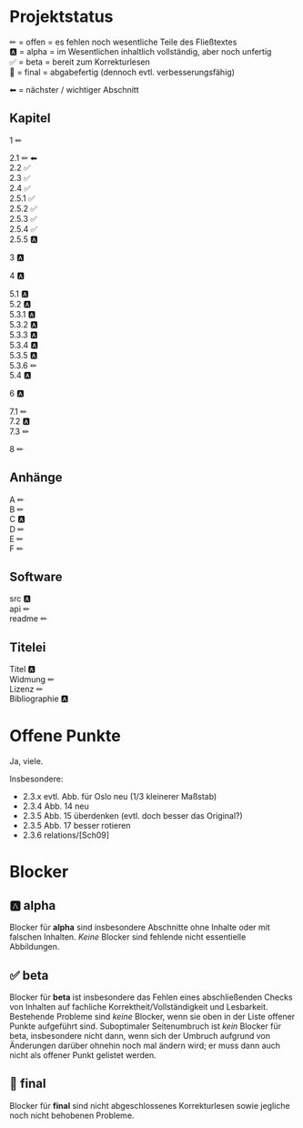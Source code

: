 Projektstatus
=============

✏	= offen = es fehlen noch wesentliche Teile des Fließtextes  
🅰	= alpha = im Wesentlichen inhaltlich vollständig, aber noch unfertig  
✅	= beta  = bereit zum Korrekturlesen  
🎉	= final = abgabefertig (dennoch evtl. verbesserungsfähig)

⬅ = nächster / wichtiger Abschnitt


Kapitel
-------

1 ✏

2.1 ✏ ⬅  
2.2 ✅  
2.3 ✅  
2.4 ✅  
2.5.1 ✅  
2.5.2 ✅  
2.5.3 ✅  
2.5.4 ✅  
2.5.5 🅰

3 🅰

4 🅰

5.1 🅰  
5.2 🅰  
5.3.1 🅰  
5.3.2 🅰  
5.3.3 🅰  
5.3.4 🅰  
5.3.5 🅰  
5.3.6 ✏  
5.4 🅰

6 🅰

7.1 ✏  
7.2 🅰  
7.3 ✏

8 ✏


Anhänge
-------

A ✏  
B ✏  
C 🅰  
D ✏  
E ✏  
F ✏


Software
--------

src 🅰  
api ✏  
readme ✏


Titelei
-------

Titel 🅰  
Widmung ✏  
Lizenz ✏  
Bibliographie 🅰



Offene Punkte
=============

Ja, viele.

Insbesondere:
- 2.3.x evtl. Abb. für Oslo neu (1/3 kleinerer Maßstab)
- 2.3.4 Abb. 14 neu
- 2.3.5 Abb. 15 überdenken (evtl. doch besser das Original?)
- 2.3.5 Abb. 17 besser rotieren
- 2.3.6 relations/[Sch09]



Blocker
=======

🅰 alpha
--------

Blocker für **alpha** sind insbesondere Abschnitte ohne Inhalte oder mit
falschen Inhalten. *Keine* Blocker sind fehlende nicht essentielle Abbildungen.


✅ beta
-------

Blocker für **beta** ist insbesondere das Fehlen eines abschließenden Checks
von Inhalten auf fachliche Korrektheit/Vollständigkeit und Lesbarkeit.
Bestehende Probleme sind *keine* Blocker, wenn sie oben in der Liste offener
Punkte aufgeführt sind. Suboptimaler Seitenumbruch ist *kein* Blocker für beta,
insbesondere nicht dann, wenn sich der Umbruch aufgrund von Änderungen darüber
ohnehin noch mal ändern wird; er muss dann auch nicht als offener Punkt
gelistet werden.


🎉 final
--------

Blocker für **final** sind nicht abgeschlossenes Korrekturlesen sowie jegliche
noch nicht behobenen Probleme.
